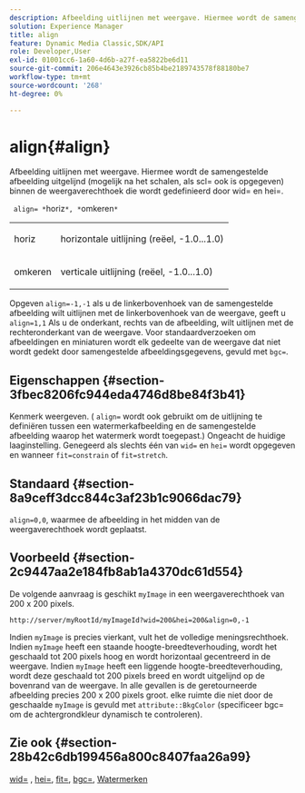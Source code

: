 ```yaml
---
description: Afbeelding uitlijnen met weergave. Hiermee wordt de samengestelde afbeelding uitgelijnd (mogelijk na het schalen, als scl= ook is opgegeven) binnen de weergaverechthoek die wordt gedefinieerd door wid= en hei=.
solution: Experience Manager
title: align
feature: Dynamic Media Classic,SDK/API
role: Developer,User
exl-id: 01001cc6-1a60-4d6b-a27f-ea5822be6d11
source-git-commit: 206e4643e3926cb85b4be2189743578f88180be7
workflow-type: tm+mt
source-wordcount: '268'
ht-degree: 0%

---
```


# align{#align}

Afbeelding uitlijnen met weergave. Hiermee wordt de samengestelde afbeelding uitgelijnd (mogelijk na het schalen, als scl= ook is opgegeven) binnen de weergaverechthoek die wordt gedefinieerd door wid= en hei=.

` align= *`horiz`*, *`omkeren`*`

<table id="simpletable_4CB26F72A56D4515B767C303F8E8A1CF"> 
 <tr class="strow"> 
  <td class="stentry"> <p> <span class="codeph"> <span class="varname"> horiz </span> </span> </p> </td> 
  <td class="stentry"> <p>horizontale uitlijning (reëel, -1.0...1.0) </p> </td> 
 </tr> 
 <tr class="strow"> 
  <td class="stentry"> <p> <span class="codeph"> <span class="varname"> omkeren </span> </span> </p> </td> 
  <td class="stentry"> <p>verticale uitlijning (reëel, -1.0...1.0) </p> </td> 
 </tr> 
</table>

Opgeven `align=-1,-1` als u de linkerbovenhoek van de samengestelde afbeelding wilt uitlijnen met de linkerbovenhoek van de weergave, geeft u `align=1,1` Als u de onderkant, rechts van de afbeelding, wilt uitlijnen met de rechteronderkant van de weergave. Voor standaardverzoeken om afbeeldingen en miniaturen wordt elk gedeelte van de weergave dat niet wordt gedekt door samengestelde afbeeldingsgegevens, gevuld met `bgc=`.

## Eigenschappen {#section-3fbec8206fc944eda4746d8be84f3b41}

Kenmerk weergeven. ( `align=` wordt ook gebruikt om de uitlijning te definiëren tussen een watermerkafbeelding en de samengestelde afbeelding waarop het watermerk wordt toegepast.) Ongeacht de huidige laaginstelling. Genegeerd als slechts één van `wid=` en `hei=` wordt opgegeven en wanneer `fit=constrain` of `fit=stretch`.

## Standaard {#section-8a9ceff3dcc844c3af23b1c9066dac79}

`align=0,0`, waarmee de afbeelding in het midden van de weergaverechthoek wordt geplaatst.

## Voorbeeld {#section-2c9447aa2e184fb8ab1a4370dc61d554}

De volgende aanvraag is geschikt `myImage` in een weergaverechthoek van 200 x 200 pixels.

`http://server/myRootId/myImageId?wid=200&hei=200&align=0,-1`

Indien `myImage` is precies vierkant, vult het de volledige meningsrechthoek. Indien `myImage` heeft een staande hoogte-breedteverhouding, wordt het geschaald tot 200 pixels hoog en wordt horizontaal gecentreerd in de weergave. Indien `myImage` heeft een liggende hoogte-breedteverhouding, wordt deze geschaald tot 200 pixels breed en wordt uitgelijnd op de bovenrand van de weergave. In alle gevallen is de geretourneerde afbeelding precies 200 x 200 pixels groot. elke ruimte die niet door de geschaalde `myImage` is gevuld met `attribute::BkgColor` (specificeer bgc= om de achtergrondkleur dynamisch te controleren).

## Zie ook {#section-28b42c6db199456a800c8407faa26a99}

[wid=](../../../../../is-api/http-ref/image-serving-api-ref/c-http-protocol-reference/c-command-reference/r-is-http-wid.md#reference-bfeadcb67bf4485f851eb21345527e47) , [hei=](../../../../../is-api/http-ref/image-serving-api-ref/c-http-protocol-reference/c-command-reference/r-is-http-hei.md#reference-6d6f556ccc0e4b98a815e8a5c1944a96), [fit=](../../../../../is-api/http-ref/image-serving-api-ref/c-http-protocol-reference/c-command-reference/r-fit.md#reference-f11bff6d93d143d6b135de3a923bc989), [bgc=](../../../../../is-api/http-ref/image-serving-api-ref/c-http-protocol-reference/c-command-reference/r-bgc.md#reference-53376175f617446fbe5c69120f834b88), [Watermerken](../../../../../is-api/http-ref/image-serving-api-ref/c-http-protocol-reference/c-syntax-and-features/r-watermarks.md#reference-35d2c3a2c98349b792921c6cb8e73832)
